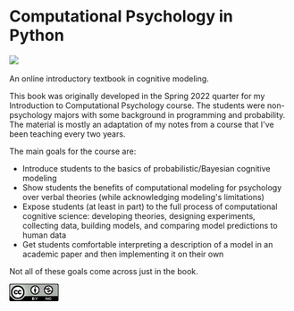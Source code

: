 # Computational Psychology in Python

![](https://img.shields.io/badge/comp--psych--book-v1.1-blue)

An online introductory textbook in cognitive modeling.

This book was originally developed in the Spring 2022 quarter for my Introduction to Computational Psychology course. The students were non-psychology majors with some background in programming and probability. The material is mostly an adaptation of my notes from a course that I've been teaching every two years.

The main goals for the course are:

* Introduce students to the basics of probabilistic/Bayesian cognitive modeling
* Show students the benefits of computational modeling for psychology over verbal theories (while acknowledging modeling's limitations)
* Expose students (at least in part) to the full process of computational cognitive science: developing theories, designing experiments, collecting data, building models, and comparing model predictions to human data
* Get students comfortable interpreting a description of a model in an academic paper and then implementing it on their own

Not all of these goals come across just in the book.

[![](images/badges/cc-by-nc.png)](https://creativecommons.org/licenses/by-nc/4.0/)

